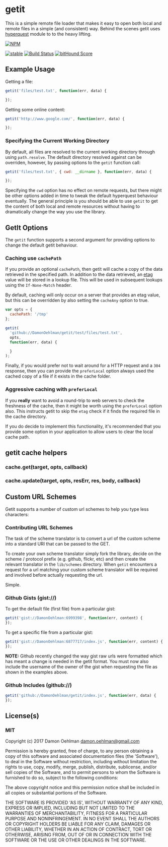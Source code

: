 
# getit

This is a simple remote file loader that makes it easy to open both local
and remote files in a simple (and consistent) way.  Behind the scenes getit
uses [hyperquest](https://github.com/substack/hyperquest) module to to the
heavy lifting.


[![NPM](https://nodei.co/npm/getit.png)](https://nodei.co/npm/getit/)

[![stable](https://img.shields.io/badge/stability-stable-green.svg)](https://github.com/dominictarr/stability#stable) [![Build Status](https://api.travis-ci.org/DamonOehlman/getit.svg?branch=master)](https://travis-ci.org/DamonOehlman/getit) [![bitHound Score](https://www.bithound.io/github/DamonOehlman/getit/badges/score.svg)](https://www.bithound.io/github/DamonOehlman/getit) 

## Example Usage

Getting a file:

```js
getit('files/test.txt', function(err, data) {

});
```

Getting some online content:

```js
getit('http://www.google.com/', function(err, data) {

});
```

### Specifying the Current Working Directory

By default, all files are resolved to the current working directory through
using `path.resolve`. The default directory resolved against can be
overriden, however, by passing options to the `getit` function call:

```js
getit('files/test.txt', { cwd: __dirname }, function(err, data) {

});
```

Specifying the `cwd` option has no effect on remote requests, but there
might be other options added in time to tweak the default
hyperquest behaviour eventually.  The general principle is you should be
able to use `getit` to get the content of both local and remote resources
without having to dramatically change the way you use the library.

## GetIt Options

The `getit` function supports a second argument for providing options to
change the default getit behaviour.

### Caching use `cachePath`

If you provide an optional `cachePath`, then getit will cache a copy of
the data retrieved in the specified path.  In addition to the data
retrieved, an [etag](http://en.wikipedia.org/wiki/HTTP_ETag) value will
be stored in a lookup file.  This will be used in subsequent lookups
using the `If-None-Match` header.

By default, caching will only occur on a server that provides an etag
value, but this can be overridden by also setting the `cacheAny`
option to true.

```js
var opts = {
  cachePath: '/tmp'
};

getit(
  'github://DamonOehlman/getit/test/files/test.txt',
  opts,
  function(err, data) {

  }
);
```

Finally, if you would prefer not to wait around for a HTTP request and
a `304` response, then you can provide the `preferLocal` option always
used the cached copy of a file if it exists in the cache folder.

### Aggressive caching with `preferLocal`

If you __really__ want to avoid a round-trip to web servers to check the
freshness of the cache, then it might be worth using the `preferLocal`
option also.  This instructs getit to skip the `etag` check if it finds
the required file in the cache directory.

If you do decide to implement this functionality, it's recommended that
you provide some option in your application to allow users to clear the
local cache path.

## getit cache helpers

### cache.get(target, opts, callback)

### cache.update(target, opts, resErr, res, body, callback)

## Custom URL Schemes

Getit supports a number of custom url schemes to help you type less
characters:

### Contributing URL Schemes

The task of the scheme translator is to convert a url of the custom scheme
into a standard URI that can be passed to the GET.

To create your own scheme translator simply fork the library,
decide on the scheme / protocol prefix (e.g. github, flickr, etc) and
then create the relevant translator in the `lib/schemes` directory.
When `getit` encounters a request for a url matching your custom scheme
translator will be required and involved before actually requesting the url.

Simple.

### Github Gists (gist://)

To get the default file (first file) from a particular gist:

```js
getit('gist://DamonOehlman:6999398', function(err, content) {
});
```

To get a specific file from a particular gist:

```js
getit('gist://DamonOehlman:6877717/index.js', function(err, content) {
});
```

__NOTE:__ Github recently changed the way gist raw urls were formatted
which has meant a change is needed in the getit format.  You must now also
include the username of the owner of the gist when requesting the file
as shown in the examples above.

### Github Includes (github://)

```js
getit('github://DamonOehlman/getit/index.js', function(err, data) {
});
```

## License(s)

### MIT

Copyright (c) 2017 Damon Oehlman <damon.oehlman@gmail.com>

Permission is hereby granted, free of charge, to any person obtaining
a copy of this software and associated documentation files (the
'Software'), to deal in the Software without restriction, including
without limitation the rights to use, copy, modify, merge, publish,
distribute, sublicense, and/or sell copies of the Software, and to
permit persons to whom the Software is furnished to do so, subject to
the following conditions:

The above copyright notice and this permission notice shall be
included in all copies or substantial portions of the Software.

THE SOFTWARE IS PROVIDED 'AS IS', WITHOUT WARRANTY OF ANY KIND,
EXPRESS OR IMPLIED, INCLUDING BUT NOT LIMITED TO THE WARRANTIES OF
MERCHANTABILITY, FITNESS FOR A PARTICULAR PURPOSE AND NONINFRINGEMENT.
IN NO EVENT SHALL THE AUTHORS OR COPYRIGHT HOLDERS BE LIABLE FOR ANY
CLAIM, DAMAGES OR OTHER LIABILITY, WHETHER IN AN ACTION OF CONTRACT,
TORT OR OTHERWISE, ARISING FROM, OUT OF OR IN CONNECTION WITH THE
SOFTWARE OR THE USE OR OTHER DEALINGS IN THE SOFTWARE.
